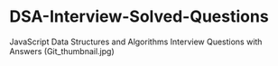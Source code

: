 # DSA-Interview-Solved-Questions
JavaScript Data Structures and Algorithms Interview Questions with Answers
(Git_thumbnail.jpg)
